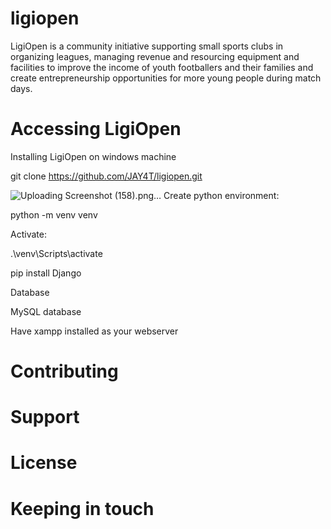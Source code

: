 
# ligiopen
LigiOpen is a community initiative supporting small sports clubs in organizing leagues, managing revenue and resourcing equipment and facilities to improve the income of youth footballers and their families and create entrepreneurship opportunities for more young people during match days.

# Accessing LigiOpen
Installing LigiOpen on windows machine

git clone https://github.com/JAY4T/ligiopen.git

![Uploading Screenshot (158).png…]()
Create python environment:

python -m venv venv

Activate:

.\venv\Scripts\activate 

pip install Django


Database 


MySQL database


 Have xampp installed as your webserver

# Contributing 

# Support

# License 

# Keeping in touch 

